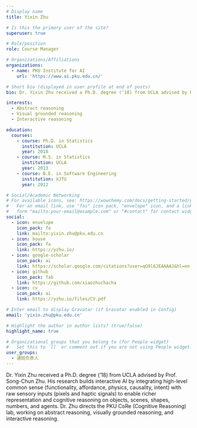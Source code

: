 ```yaml
---
# Display name
title: Yixin Zhu

# Is this the primary user of the site?
superuser: true

# Role/position
role: Course Manager

# Organizations/Affiliations
organizations:
  - name: PKU Institute for AI
    url: 'https://www.ai.pku.edu.cn/'

# Short bio (displayed in user profile at end of posts)
bio: Dr. Yixin Zhu received a Ph.D. degree (‘18) from UCLA advised by Prof. Song-Chun Zhu. His research builds interactive AI by integrating high-level common sense (functionality, affordance, physics, causality, intent) with raw sensory inputs (pixels and haptic signals) to enable richer representation and cognitive reasoning on objects, scenes, shapes, numbers, and agents. Dr. Zhu directs the PKU CoRe (Cognitive Reasoning) lab, working on abstract reasoning, visually grounded reasoning, and interactive reasoning.

interests:
  - Abstract reasoning
  - Visual grounded reasoning
  - Interactive reasoning

education:
  courses:
    - course: Ph.D. in Statistics
      institution: UCLA
      year: 2018
    - course: M.S. in Statistics
      institution: UCLA
      year: 2013
    - course: B.E. in Software Engineering
      institution: XJTU
      year: 2012

# Social/Academic Networking
# For available icons, see: https://wowchemy.com/docs/getting-started/page-builder/#icons
#   For an email link, use "fas" icon pack, "envelope" icon, and a link in the
#   form "mailto:your-email@example.com" or "#contact" for contact widget.
social:
  - icon: envelope
    icon_pack: fa
    link: mailto:yixin.zhu@pku.edu.cn
  - icon: house
    icon_pack: fa
    link: https://yzhu.io/
  - icon: google-scholar
    icon_pack: ai
    link: https://scholar.google.com/citations?user=qG9l6JEAAAAJ&hl=en
  - icon: github
    icon_pack: fab
    link: https://github.com/xiaozhuchacha
  - icon: cv
    icon_pack: ai
    link: https://yzhu.io/files/CV.pdf

# Enter email to display Gravatar (if Gravatar enabled in Config)
email: 'yixin.zhu@pku.edu.cn'

# Highlight the author in author lists? (true/false)
highlight_name: true

# Organizational groups that you belong to (for People widget)
#   Set this to `[]` or comment out if you are not using People widget.
user_groups:
  - 通班负责人
---
```


Dr. Yixin Zhu received a Ph.D. degree (‘18) from UCLA advised by Prof. Song-Chun Zhu. His research builds interactive AI by integrating high-level common sense (functionality, affordance, physics, causality, intent) with raw sensory inputs (pixels and haptic signals) to enable richer representation and cognitive reasoning on objects, scenes, shapes, numbers, and agents. Dr. Zhu directs the PKU CoRe (Cognitive Reasoning) lab, working on abstract reasoning, visually grounded reasoning, and interactive reasoning.